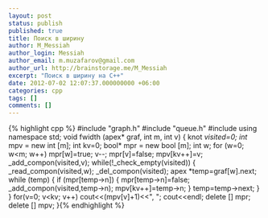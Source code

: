 ```yaml
---
layout: post
status: publish
published: true
title: Поиск в ширину
author: M_Messiah
author_login: Messiah
author_email: m.muzafarov@gmail.com
author_url: http://brainstorage.me/M_Messiah
excerpt: "Поиск в ширину на C++"
date: 2012-07-02 12:07:37.000000000 +06:00
categories: cpp
tags: []
comments: []
---
```


{% highlight cpp %}
#include "graph.h"
#include "queue.h"
#include <iostream>
using namespace std;
void fwidth (apex* graf, int m, int v) {
	knot *visited=0;
	int* mpv = new int [m];
	int kv=0;
	bool* mpr = new bool [m];
	int w;
	for (w=0; w<m; w++) mpr[w]=true;
	v--;
	mpr[v]=false;
	mpv[kv++]=v;
	_add_compon(visited,v);
	while(!_check_empty(visited)) {
		_read_compon(visited,w);
		_del_compon(visited);
		apex *temp=graf[w].next;
		while (temp) {
			if (mpr[temp->n]) {
				mpr[temp->n]=false;
				_add_compon(visited,temp->n);
				mpv[kv++]=temp->n;
			}
			temp=temp->next;
		}
	}
	for(v=0; v<kv; v++) cout<<(mpv[v]+1)<<", ";
	cout<<endl;
	delete [] mpr;
	delete [] mpv;
}{% endhighlight %}
